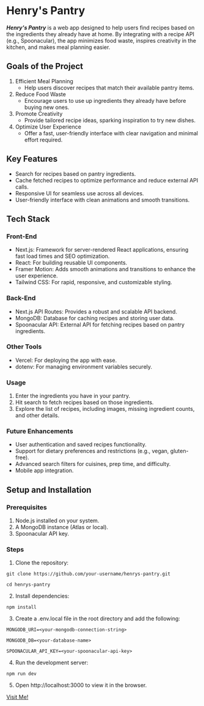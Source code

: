 # Henry's Pantry

**_Henry's Pantry_** is a web app designed to help users find recipes based on the ingredients they already have at home. By integrating with a recipe API (e.g., Spoonacular), the app minimizes food waste, inspires creativity in the kitchen, and makes meal planning easier.

## Goals of the Project

1. Efficient Meal Planning
   - Help users discover recipes that match their available pantry items.
2. Reduce Food Waste
   - Encourage users to use up ingredients they already have before buying new ones.
3. Promote Creativity
   - Provide tailored recipe ideas, sparking inspiration to try new dishes.
4. Optimize User Experience
   - Offer a fast, user-friendly interface with clear navigation and minimal effort required.

## Key Features

- Search for recipes based on pantry ingredients.
- Cache fetched recipes to optimize performance and reduce external API calls.
- Responsive UI for seamless use across all devices.
- User-friendly interface with clean animations and smooth transitions.

## Tech Stack

### Front-End

- Next.js: Framework for server-rendered React applications, ensuring fast load times and SEO optimization.
- React: For building reusable UI components.
- Framer Motion: Adds smooth animations and transitions to enhance the user experience.
- Tailwind CSS: For rapid, responsive, and customizable styling.

### Back-End

- Next.js API Routes: Provides a robust and scalable API backend.
- MongoDB: Database for caching recipes and storing user data.
- Spoonacular API: External API for fetching recipes based on pantry ingredients.

### Other Tools

- Vercel: For deploying the app with ease.
- dotenv: For managing environment variables securely.

### Usage

1.  Enter the ingredients you have in your pantry.
2.  Hit search to fetch recipes based on those ingredients.
3.  Explore the list of recipes, including images, missing ingredient counts, and other details.

### Future Enhancements

- User authentication and saved recipes functionality.
- Support for dietary preferences and restrictions (e.g., vegan, gluten-free).
- Advanced search filters for cuisines, prep time, and difficulty.
- Mobile app integration.

## Setup and Installation

### Prerequisites

1. Node.js installed on your system.
2. A MongoDB instance (Atlas or local).
3. Spoonacular API key.

### Steps

1. Clone the repository:

`git clone https://github.com/your-username/henrys-pantry.git`

`cd henrys-pantry`

2. Install dependencies:

`npm install`

3. Create a .env.local file in the root directory and add the following:

`MONGODB_URI=<your-mongodb-connection-string>`

`MONGODB_DB=<your-database-name>`

`SPOONACULAR_API_KEY=<your-spoonacular-api-key>`

4. Run the development server:

`npm run dev`

5. Open http://localhost:3000 to view it in the browser.

[Visit Me!](https://www.henry-nunez.com)
